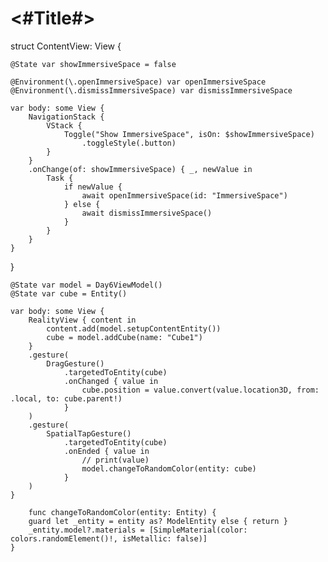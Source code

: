 #  <#Title#>


struct ContentView: View {

    @State var showImmersiveSpace = false

    @Environment(\.openImmersiveSpace) var openImmersiveSpace
    @Environment(\.dismissImmersiveSpace) var dismissImmersiveSpace

    var body: some View {
        NavigationStack {
            VStack {
                Toggle("Show ImmersiveSpace", isOn: $showImmersiveSpace)
                    .toggleStyle(.button)
            }
        }
        .onChange(of: showImmersiveSpace) { _, newValue in
            Task {
                if newValue {
                    await openImmersiveSpace(id: "ImmersiveSpace")
                } else {
                    await dismissImmersiveSpace()
                }
            }
        }
    }
}


    @State var model = Day6ViewModel()
    @State var cube = Entity()

    var body: some View {
        RealityView { content in
            content.add(model.setupContentEntity())
            cube = model.addCube(name: "Cube1")
        }
        .gesture(
            DragGesture()
                .targetedToEntity(cube)
                .onChanged { value in
                    cube.position = value.convert(value.location3D, from: .local, to: cube.parent!)
                }
        )
        .gesture(
            SpatialTapGesture()
                .targetedToEntity(cube)
                .onEnded { value in
                    // print(value)
                    model.changeToRandomColor(entity: cube)
                }
        )
    }
    
        func changeToRandomColor(entity: Entity) {
        guard let _entity = entity as? ModelEntity else { return }
        _entity.model?.materials = [SimpleMaterial(color: colors.randomElement()!, isMetallic: false)]
    }
